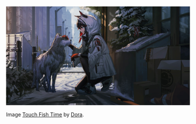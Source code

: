 ![Touch Fish Time](75778903_p0.jpg)

Image [Touch Fish Time](https://www.pixiv.net/artworks/75778903) by [Dora](https://www.pixiv.net/users/9888229).
